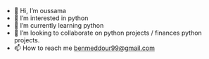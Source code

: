 - 👋 Hi, I’m oussama
- 👀 I’m interested in python
- 🌱 I’m currently learning python
- 💞️ I’m looking to collaborate on python projects / finances python projects.
- 📫 How to reach me benmeddour99@gmail.com

<!---
oussama36036/oussama36036 is a ✨ special ✨ repository because its `README.md` (this file) appears on your GitHub profile.
You can click the Preview link to take a look at your changes.
--->
